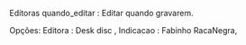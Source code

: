 Editoras
quando_editar : Editar quando gravarem.

Opções:
Editora : Desk disc , Indicacao : Fabinho RacaNegra,
